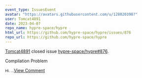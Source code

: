 ```yaml
---
event_type: IssuesEvent
avatar: "https://avatars.githubusercontent.com/u/128020398?"
user: Tomcat4891
date: 2023-04-07
repo_name: hypre-space/hypre
html_url: https://github.com/hypre-space/hypre/issues/876
repo_url: https://github.com/hypre-space/hypre
---
```


<a href='https://github.com/Tomcat4891' target='_blank'>Tomcat4891</a> closed issue <a href='https://github.com/hypre-space/hypre/issues/876' target='_blank'>hypre-space/hypre#876</a>.

<p>Compilation Problem</p><small>Hi....</small><a href='https://github.com/hypre-space/hypre/issues/876' target='_blank'>View Comment</a>